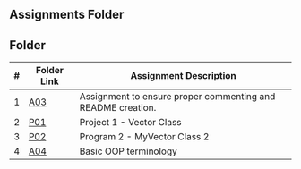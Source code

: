 ##  Assignments Folder
##  Folder

|   #   | Folder Link | Assignment Description |
| :---: | ----------- | ---------------------- |
|    1   |    [A03]( https://github.com/huyngo878/2143-OOP-Ngo/tree/main/Assignments/A04)        |          Assignment to ensure proper commenting and README creation.              |
|   2   |   [P01](https://github.com/huyngo878/2143-OOP-Ngo/tree/main/Assignments/P01)     | Project 1 - Vector Class                                                                |
|   3   |      [P02](https://github.com/huyngo878/2143-OOP-Ngo/tree/main/Assignments/P02)     | Program 2 - MyVector Class 2                      |
| 4 | [A04](https://github.com/huyngo878/2143-OOP-Ngo/tree/main/Assignments/OOP_Primer)| Basic OOP terminology|
